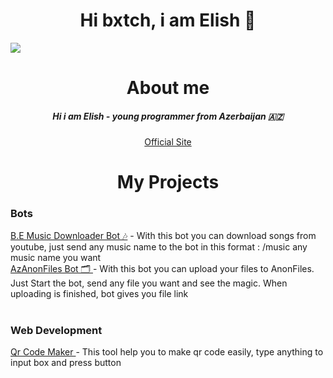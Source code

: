 <h1 align="center" > Hi bxtch, i am Elish 🚬 </h1>
<img src="https://i.ibb.co/T1YXjTv/profile.jpg">

## <h1 align="center"> About me </h1>
<h5 align="center">Hi i am Elish - young programmer from Azerbaijan 🇦🇿</h5>
<p align="center"><a href="https://byelish.gq">Official Site</a>

## <h1 align="center"> My Projects </h1>

<h3 align="left">Bots</h3>
<a href="https://t.me/byelishbot">B.E Music Downloader Bot 🎶</a> - With this bot you can download songs from youtube, just send any music name to the bot in this format :
/music any music name you want
</br>
<a href="https://t.me/azanonfilesbot">AzAnonFiles Bot 🗂️ </a> - With this bot you can upload your files to AnonFiles. Just Start the bot, send any file you want and see the magic. When uploading is finished, bot gives you file link
</br>
</br>
<h3 align="left">Web Development</h3>
<a href="https://byelish.gq/qr-kod-hazirlayici"> Qr Code Maker </a> - This tool help you to make qr code easily, type anything to input box and press button
</br>
<a 
